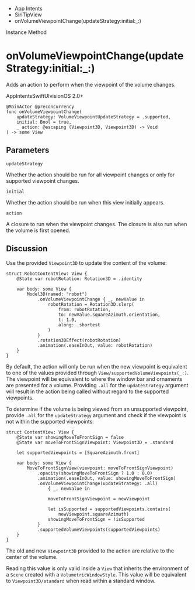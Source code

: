

- App Intents
- SiriTipView
-  onVolumeViewpointChange(updateStrategy:initial:\_:) 

Instance Method

# onVolumeViewpointChange(updateStrategy:initial:\_:)

Adds an action to perform when the viewpoint of the volume changes.

AppIntentsSwiftUIvisionOS 2.0+

``` source
@MainActor @preconcurrency
func onVolumeViewpointChange(
    updateStrategy: VolumeViewpointUpdateStrategy = .supported,
    initial: Bool = true,
    _ action: @escaping (Viewpoint3D, Viewpoint3D) -> Void
) -> some View
```

## Parameters 

`updateStrategy`  

Whether the action should be run for all viewpoint changes or only for supported viewpoint changes.

`initial`  

Whether the action should be run when this view initially appears.

`action`  

A closure to run when the viewpoint changes. The closure is also run when the volume is first opened.

## Discussion

Use the provided `Viewpoint3D` to update the content of the volume:

```
struct RobotContentView: View {
    @State var robotRotation: Rotation3D = .identity

    var body: some View {
        Model3D(named: "robot")
            .onVolumeViewpointChange { _, newValue in
                robotRotation = Rotation3D.slerp(
                    from: robotRotation,
                    to: newValue.squareAzimuth.orientation,
                    t: 1.0,
                    along: .shortest
                )
            }
            .rotation3DEffect(robotRotation)
            .animation(.easeInOut, value: robotRotation)
    }
}
```

By default, the action will only be run when the new viewpoint is equivalent to one of the values provided through `View/supportedVolumeViewpoints(_:)`. The viewpoint will be equivalent to where the window bar and ornaments are presented for a volume. Providing `.all` for the `updateStrategy` argument will result in the action being called without regard to the supported viewpoints.

To determine if the volume is being viewed from an unsupported viewpoint, provide `.all` for the `updateStrategy` argument and check if the viewpoint is not within the supported viewpoints:

```
struct ContentView: View {
    @State var showingMoveToFrontSign = false
    @State var moveToFrontSignViewpoint: Viewpoint3D = .standard

    let supportedViewpoints = [SquareAzimuth.front]

    var body: some View {
        MoveToFrontSignView(viewpoint: moveToFrontSignViewpoint)
            .opacity(showingMoveToFrontSign ? 1.0 : 0.0)
            .animation(.easeInOut, value: showingMoveToFrontSign)
            .onVolumeViewpointChange(updateStrategy: .all)
                { _, newValue in

                moveToFrontSignViewpoint = newViewpoint

                let isSupported = supportedViewpoints.contains(
                    newViewpoint.squareAzimuth)
                showingMoveToFrontSign = !isSupported
            }
            .supportedVolumeViewpoints(supportedViewpoints)
    }
}
```

The old and new `Viewpoint3D` provided to the action are relative to the center of the volume.

Reading this value is only valid inside a `View` that inherits the environment of a `Scene` created with a `VolumetricWindowStyle`. This value will be equivalent to `Viewpoint3D/standard` when read within a standard window.

